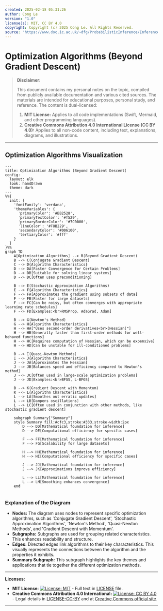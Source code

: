 ```yaml
---
created: 2025-02-18 05:31:26
author: Cong Le
version: "1.0"
license(s): MIT, CC BY 4.0
copyright: Copyright (c) 2025 Cong Le. All Rights Reserved.
source: "https://www.doc.ic.ac.uk/~dfg/ProbabilisticInference/InferenceAndMachineLearningNotes.pdf"
---
```




# Optimization Algorithms (Beyond Gradient Descent)
> **Disclaimer:**
>
> This document contains my personal notes on the topic,
> compiled from publicly available documentation and various cited sources.
> The materials are intended for educational purposes, personal study, and reference.
> The content is dual-licensed:
> 1. **MIT License:** Applies to all code implementations (Swift, Mermaid, and other programming languages).
> 2. **Creative Commons Attribution 4.0 International License (CC BY 4.0):** Applies to all non-code content, including text, explanations, diagrams, and illustrations.
---


## Optimization Algorithms Visualization


```mermaid
---
title: Optimization Algorithms (Beyond Gradient Descent)
config:
  layout: elk
  look: handDrawn
  theme: dark
---
%%{
  init: {
    'fontFamily': 'verdana',
    'themeVariables': {
      'primaryColor': '#BB2528',
      'primaryTextColor': '#f529',
      'primaryBorderColor': '#7C0000',
      'lineColor': '#F8B229',
      'secondaryColor': '#006100',
      'tertiaryColor': '#fff'
    }
  }
}%%
graph TD
    A[Optimization Algorithms] --> B(Beyond Gradient Descent)
    B --> C(Conjugate Gradient Descent)
    C --> D{Algorithm Characteristics}
    D --> DA[Faster Convergence for Certain Problems]
    D --> DB[Suitable for solving linear systems]
    D --> DC[Often uses preconditioning]
    
    B --> E(Stochastic Approximation Algorithms)
    E --> F{Algorithm Characteristics}
    F --> FA[Approximates the gradient using subsets of data]
    F --> FB[Faster for large datasets]
    F --> FC[Can be noisy, but often converges with appropriate learning rate schedules]
    F --> FD[Examples:<br>RMSProp, AdaGrad, Adam]
    
    B --> G(Newton's Method)
    G --> H{Algorithm Characteristics}
    H --> HA["Uses second-order derivatives<br>(Hessian)"]
    H --> HB[Generally faster than first-order methods for well-behaved functions]
    H --> HC[Requires computation of Hessian, which can be expensive]
    H --> HD[Can be unstable for ill-conditioned problems]
    
    B --> I(Quasi-Newton Methods)
    I --> J{Algorithm Characteristics}
    J --> JA[Approximates the Hessian]
    J --> JB[Balances speed and efficiency compared to Newton's method]
    J --> JC[Often used in large-scale optimization problems]
    J --> JD[Examples:<br>BFGS, L-BFGS]

    B --> K(Gradient Descent with Momentum)
    K --> L{Algorithm Characteristics}
    L --> LA[Smoothes out erratic updates]
    L --> LB[Dampens oscillations]
    L --> LC[Often used in conjunction with other methods, like stochastic gradient descent]

    subgraph Summary["Summary"]
    style Summary fill:#cfc3,stroke:#333,stroke-width:2px
        D --> DD[Mathematical foundation for inference]
        D --> DE[Computational efficiency for specific cases]
        
        F --> FF[Mathematical foundation for inference]
        F --> FG[Scalability for large datasets]
        
        H --> HH[Mathematical foundation for inference]
        H --> HI[Computational efficiency for specific cases]
        
        J --> JJ[Mathematical foundation for inference]
        J --> JK[Approximations improve efficiency]
        
        L --> LL[Mathematical foundation for inference]
        L --> LM[Smoothing enhances convergence]
    end
    
```


### Explanation of the Diagram

* **Nodes:** The diagram uses nodes to represent specific optimization algorithms, such as 'Conjugate Gradient Descent', 'Stochastic Approximation Algorithms', 'Newton's Method', 'Quasi-Newton Methods', and 'Gradient Descent with Momentum'.
* **Subgraphs:** Subgraphs are used for grouping related characteristics.  This enhances readability and structure.
* **Edges:** Directed edges link algorithms to their key characteristics. This visually represents the connections between the algorithm and the properties it exhibits.
* **Summary Subgraph:** This subgraph highlights the key themes and applications that tie together the different optimization methods.



---
**Licenses:**

- **MIT License:**  [![License: MIT](https://img.shields.io/badge/License-MIT-yellow.svg)](LICENSE) - Full text in [LICENSE](LICENSE) file.
- **Creative Commons Attribution 4.0 International:** [![License: CC BY 4.0](https://licensebuttons.net/l/by/4.0/88x31.png)](LICENSE-CC-BY) - Legal details in [LICENSE-CC-BY](LICENSE-CC-BY) and at [Creative Commons official site](http://creativecommons.org/licenses/by/4.0/).

---